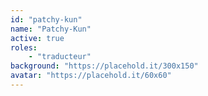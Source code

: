 ```yaml
---
id: "patchy-kun"
name: "Patchy-Kun"
active: true
roles:
    - "traducteur"
background: "https://placehold.it/300x150"
avatar: "https://placehold.it/60x60"
---
```

